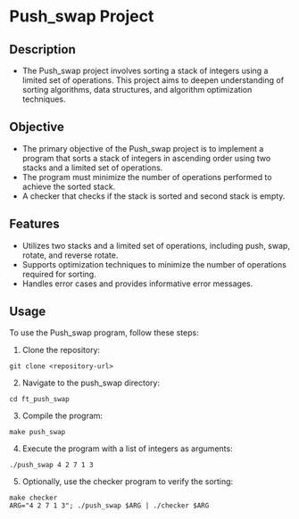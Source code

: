 # Push_swap Project
## Description
- The Push_swap project involves sorting a stack of integers using a limited set of operations. This project aims to deepen understanding of sorting algorithms, data structures, and algorithm optimization techniques.

## Objective
- The primary objective of the Push_swap project is to implement a program that sorts a stack of integers in ascending order using two stacks and a limited set of operations.
- The program must minimize the number of operations performed to achieve the sorted stack.
- A checker that checks if the stack is sorted and second stack is empty.

## Features
- Utilizes two stacks and a limited set of operations, including push, swap, rotate, and reverse rotate.
- Supports optimization techniques to minimize the number of operations required for sorting.
- Handles error cases and provides informative error messages.

## Usage
To use the Push_swap program, follow these steps:

1. Clone the repository:
```
git clone <repository-url>
```
2. Navigate to the push_swap directory:
```
cd ft_push_swap
```
3. Compile the program:
```
make push_swap
```
4. Execute the program with a list of integers as arguments:
```
./push_swap 4 2 7 1 3
```
5. Optionally, use the checker program to verify the sorting:
```
make checker
ARG="4 2 7 1 3"; ./push_swap $ARG | ./checker $ARG
```
